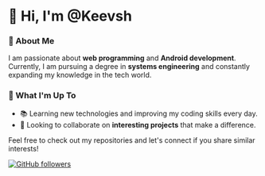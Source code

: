 # 👋 Hi, I'm @Keevsh

### 👀 About Me
I am passionate about **web programming** and **Android development**. Currently, I am pursuing a degree in **systems engineering** and constantly expanding my knowledge in the tech world.

### 🌱 What I'm Up To
- 📚 Learning new technologies and improving my coding skills every day.
- 🦇 Looking to collaborate on **interesting projects** that make a difference.

Feel free to check out my repositories and let's connect if you share similar interests!

[![GitHub followers](https://img.shields.io/github/followers/Keevsh?style=social)](https://github.com/Keevsh)
